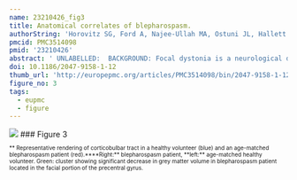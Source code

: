 ```yaml
---
name: 23210426_fig3
title: Anatomical correlates of blepharospasm.
authorString: 'Horovitz SG, Ford A, Najee-Ullah MA, Ostuni JL, Hallett M.'
pmcid: PMC3514098
pmid: '23210426'
abstract: ' UNLABELLED:  BACKGROUND: Focal dystonia is a neurological disorder characterized by unwanted muscle spasms. Blepharospasm is a focal dystonia producing an involuntary closure of the eyelid. Its etiology is unknown. OBJECTIVE: To investigate if there are structural changes in the white and grey matter of blepharospasm patients, and if the changes are related to disease features. METHODS: T1 and diffusion-weighted magnetic resonance imaging scans were collected from 14 female blepharospasm patients and 14 healthy matched controls. Grey matter volumes, fractional anisotropy (FA), and mean diffusivity maps were compared between the groups. Based on grey matter differences within the facial portion of the primary motor cortex, the corticobulbar tract was traced and compared between groups. RESULTS: Changes in grey matter in patients included the facial portion of the sensorimotor area and anterior cingulate gyrus. These changes did not correlate with disease duration. Corticobulbar tract volume and peak tract connectivity were decreased in patients compared with controls. There were no significant differences in FA or mean diffusivity between groups. CONCLUSIONS: Grey matter changes within the primary sensorimotor and the anterior cingulate cortices in blepharospasm patients may help explain involuntary eyelid closure and the abnormal sensations often reported in this condition.'
doi: 10.1186/2047-9158-1-12
thumb_url: 'http://europepmc.org/articles/PMC3514098/bin/2047-9158-1-12-3.gif'
figure_no: 3
tags:
  - eupmc
  - figure
---
```

<img src='http://europepmc.org/articles/PMC3514098/bin/2047-9158-1-12-3.jpg' style='max-height: 300px'>
### Figure 3
<p style='font-size: 10px;'>** Representative rendering of corticobulbar tract in a healthy volunteer (blue) and an age-matched blepharospasm patient (red).****Right:** blepharospasm patient, **left:** age-matched healthy volunteer. Green: cluster showing significant decrease in grey matter volume in blepharospasm patient located in the facial portion of the precentral gyrus.</p>